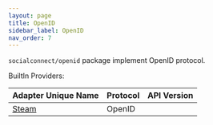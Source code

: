 ```yaml
---
layout: page
title: OpenID
sidebar_label: OpenID
nav_order: 7
---
```


`socialconnect/openid` package implement OpenID protocol.

BuiltIn Providers:

| Adapter Unique Name             | Protocol         | API Version  |
|---------------------------------|------------------|--------------|
| [Steam](#steam)                 | OpenID           |              |
